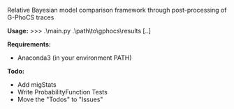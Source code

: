 Relative Bayesian model comparison framework through post-processing of G-PhoCS traces

**Usage:**
\>\>\> .\main.py .\path\to\gphocs\results [..]

**Requirements:**
- Anaconda3 (in your environment PATH)

**Todo:**
- Add migStats
- Write ProbabilityFunction Tests
- Move the "Todos" to "Issues"
